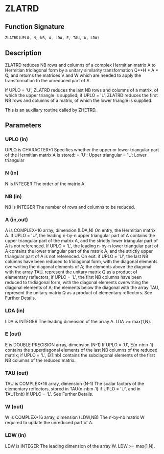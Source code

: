 # ZLATRD

## Function Signature

```fortran
ZLATRD(UPLO, N, NB, A, LDA, E, TAU, W, LDW)
```

## Description


 ZLATRD reduces NB rows and columns of a complex Hermitian matrix A to
 Hermitian tridiagonal form by a unitary similarity
 transformation Q**H * A * Q, and returns the matrices V and W which are
 needed to apply the transformation to the unreduced part of A.

 If UPLO = 'U', ZLATRD reduces the last NB rows and columns of a
 matrix, of which the upper triangle is supplied;
 if UPLO = 'L', ZLATRD reduces the first NB rows and columns of a
 matrix, of which the lower triangle is supplied.

 This is an auxiliary routine called by ZHETRD.

## Parameters

### UPLO (in)

UPLO is CHARACTER*1 Specifies whether the upper or lower triangular part of the Hermitian matrix A is stored: = 'U': Upper triangular = 'L': Lower triangular

### N (in)

N is INTEGER The order of the matrix A.

### NB (in)

NB is INTEGER The number of rows and columns to be reduced.

### A (in,out)

A is COMPLEX*16 array, dimension (LDA,N) On entry, the Hermitian matrix A. If UPLO = 'U', the leading n-by-n upper triangular part of A contains the upper triangular part of the matrix A, and the strictly lower triangular part of A is not referenced. If UPLO = 'L', the leading n-by-n lower triangular part of A contains the lower triangular part of the matrix A, and the strictly upper triangular part of A is not referenced. On exit: if UPLO = 'U', the last NB columns have been reduced to tridiagonal form, with the diagonal elements overwriting the diagonal elements of A; the elements above the diagonal with the array TAU, represent the unitary matrix Q as a product of elementary reflectors; if UPLO = 'L', the first NB columns have been reduced to tridiagonal form, with the diagonal elements overwriting the diagonal elements of A; the elements below the diagonal with the array TAU, represent the unitary matrix Q as a product of elementary reflectors. See Further Details.

### LDA (in)

LDA is INTEGER The leading dimension of the array A. LDA >= max(1,N).

### E (out)

E is DOUBLE PRECISION array, dimension (N-1) If UPLO = 'U', E(n-nb:n-1) contains the superdiagonal elements of the last NB columns of the reduced matrix; if UPLO = 'L', E(1:nb) contains the subdiagonal elements of the first NB columns of the reduced matrix.

### TAU (out)

TAU is COMPLEX*16 array, dimension (N-1) The scalar factors of the elementary reflectors, stored in TAU(n-nb:n-1) if UPLO = 'U', and in TAU(1:nb) if UPLO = 'L'. See Further Details.

### W (out)

W is COMPLEX*16 array, dimension (LDW,NB) The n-by-nb matrix W required to update the unreduced part of A.

### LDW (in)

LDW is INTEGER The leading dimension of the array W. LDW >= max(1,N).

